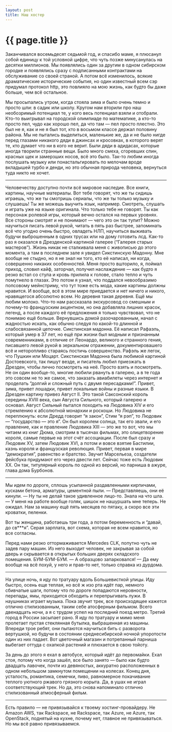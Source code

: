 ```yaml
---
layout: post
title: Наш хостер
---
```

# {{ page.title }}

Заканчивался восемьдесят седьмой год, и спасибо маме, я плюсанул собой единицу к той условной цифре, что чуть позже минусанулась на десятки миллионов. Мы появлялись один за другим в одном сибирском городке и появлялись сразу с подписанными контрактами на обслуживание со своей страной. А потом всё изменилось, всякие драматические исторические события, но один известный всем сэр придумал протокол http, это повлияло на мою жизнь, как будто бы даже больше, чем всё остальное.

Мы просыпались утром, когда стояла зима и было очень темно и просто шли: в садик или школу. Кругом нам вторили про наш необозримый потенциал те, у кого весь потенциал взяли и отобрали. Кто-то выигрывал на городской  олимпиаде по математике, а кто-то просто пел, чудо как хорошо пел, да что там — пел просто плестно. Это был не я, как и не я был тот, кто в восьмом классе держал половину района. Мы не пытались выделиться, маленькие же, да и не было нигде перед глазами никакого дяди в джинсах и кросовках, в которого верят те, кто думает что ни в кого не верит. Были дяди в адидасах, которые иногда творили странные вещи. Было много смеха, сгоревших спин, красных щек и замерзших носов, всё это было. Так-то любим иногда послушать музыку или понастальгировать по мелочам вроде вкладышей турбо и денди, но это обычная природа человека, вернуться туда никто не хочет.

***

Человечеству доступно почти всё мировое наследие. Все книги, картины, научные материалы. Вот тебе говорят, что же ты сидишь играешь, что же ты смотришь сериалы, что же ты только музыку и слушаешь! Ты же можешь выучить язык, например. Смотреть, слушать и играть уже на языке оригинала. Что только тебе не говорят. Ты как персонаж ролевой игры, который вечно остался на первых уровнях. Все стороны смотрят и не понимают — чего это он так тупит?
Можно научиться писать левой рукой, читать в пять раз быстрее, запоминать всё что угодно очень быстро, овладеть НЛП, научиться выживать будучи выброшенным в одних трусах или на дому готовить лсд.
Как-то раз я оказался в Дрезденской картиной галерее (“Галерея старых мастеров”). Жизнь никак не сталкивала меня с живописью до этого момента, а там в последнем зале я увидел Сикстинскую Мадонну. Мне вообще не стыдно, но я не знал ни того, кто её написал, ни когда, совершенно никаких особенностей. Меня просто вшторило, я, поймал приход, словил кайф, заторчал, получил наслаждение — как будто я резко встал со стула и кровь прилила к голове, стало тепло и чуть помутнело в глазах. Это потом я узнал, что поддался невообразимо попсовому мейнстриму, что тут тоже есть мода, какие картины должны нравится. И вообще, всё в этом мире приедается и нет ничего и никого, нравящегося абсолютно всем. Но деревня такая деревня. Ещё мы любим молоко. 
Что-то нам рассказала экскурсовод со смешным и почему-то французским акцентном, но она добавляла лишних красок, легенд, а после каждого её предложения я только чувствовал, что не понимаю ещё больше. Вернувшись домой разочарованным, начал с жадностью искать, как обычно следуя по какой-то длинной и слабосвязанной цепочке. Сикстинская мадонна. Её написал Рафаэль, который умер в 37 лет, но ещё при жизни был модным и признанным современниками, в отличие от Леонардо, великого и странного гения, писавшего левой рукой в зеркальном отражении, документировашего всё и неторопливо стараясь постичь совершенство. Рафэль же легок, что Пушкин или Моцарт. 
Сикстинская Мадонна была любимой картиной Достоевского, так пишут везде, и писатель любил приезжать в Дрезден, чтобы лично посмотреть на неё. Просто взять и посмотреть. Не он один вообще-то, многие любили рвануть в галерею, а в те года это совсем не то же самое, что заказать авиабилеты через интернет и проделать “долгий и сложный путь с двумя пересадками!”. Привет, зима, привет лошадки, привет локальные войны и разные языки. 
В Дрезден картину привез Август II. Это такой Саксонский король середины XVIII века, сын Августа Сильного, который галерею и основал. Август Сильный пытался походить на Людовика XIV и его стремлению к абсолютной монархии и роскоши. Но Людовика не переплюнуть: если Дредд говорит “я закон”, Стим “я рэп”, то Людовик — “государство — это я”. Он был королем солнца, так его звали, и его правление, как и правление Людовика XIII — это же то вот, что мы читаем из книг Дюма, смотрим в тысячах фильмах, это олицетворение короля, самые первые на этот счёт ассоциации. После был сразу и Людовик XV, затем Людовик XVI, а потом и вовсе взятие Бастилии, казнь короля и французская революция. Привет, первая в мире “демократия”, равенство и братство. Звучит Марсельеза, создатели фейсбука придумают его через двести лет. Сейчас тоже есть Людовик XX. Он так, титулярный король по одной из версий, но парниша в ажуре, глава дома Бурбонов. 

***

Мы идем по дороге, сплошь усыпанной раздавленными кирпичами, кусками бетона, арматуры, цементной пыли. 
— Представляешь, они её кинули. 
— Ну ты не делай такое удивленное лицо-то. Знала на что шла.
— У меня на работе вообще голяк, шишок не нашуршать мне теперь. Не ожидал. Нам за машину ещё пять месяцев по пятаку, а скоро все эти кроватки, пеленки. 

Вот ты женщина, работаешь три года, а потом беременность и “давай, до св***я”. Серая зарплата, вот схема, которая не всем нравится, но все согласны. 

Перед нами резко оттормаживается Mercedes CLK, попутно чуть не задев пару машин. Из него выходит человек, не закрывая за собой дверь и скрывается в открытых больших дверях складского помещения. БУМ-БУМ-БУМ.
— А образцово запарковался!
— Да ему вообще на всё похуй, у него и прав-то нет, только справка из дурдома.


***

На улице ночь, я иду по тратуару вдоль Большевисткой улицы. Иду быстро, осень еще теплая, но всё ж изо рта идёт пар, немного сбивчатые шаги, потому что по дороге попадаются неровности, перепады, ямы, приходится обходить и перепрыгивать лужи. В наушниках играет музыка. 
Пока звучит трек, все происходящее кажется отлично стилизованным, таким себе атосферным фильмом. Всего двенадцать ночи, а я с трудом успел на последний поезд метро. Третий город в России засыпает рано. Я иду по тратуару и мимо меня пролетает пустая стеклянная бутылка, выбрашенная из машины. Впереди трое ребят, они пытаются научиться бить с разворота вертушкой, но будучи в состоянии среднесибирской ночной упоротости один из них падает. Вот цветочный магазин и потрепанный парниша выбегает оттуда с охапкой растений и плюхается в свою тойоту.

За день до этого я ехал в автобусе, который идёт до первомайки. Ехал стоя, потому что когда зашёл, все было занято — было как будто двадцать лавочек, почти из девяностых, аккуратно расположенных в одном небольшом замкнутом помещении на колесах. Конец дня, усталость, романтика, семечки, пиво, равномерное покачивание теплого уютного ржавого грязного корыта. Да, в ушах не играл соответствующий трек. Но да, это снова напоминало отлично стилизованный атмосферный фильм.

***

Есть правило — не привязывайся к твоему хостинг-провайдеру. Не Amazon AWS, так Rackspace, не Rackspace, так Azure, не Azure, так OpenStack, поднятый на кухне, почему нет, главное не привязываться. Но мы всё равно привязываемся. 



